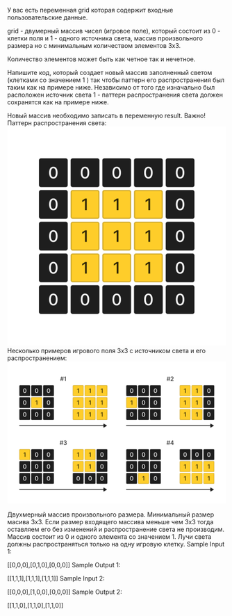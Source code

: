 У вас есть переменная grid которая содержит входные пользовательские данные.

grid - двумерный массив чисел (игровое поле), который состоит из 0 - клетки поля и 1 - одного источника света, массив произвольного размера но с минимальным количеством элементов 3x3.

Количество элементов может быть как четное так и нечетное.

Напишите код, который создает новый массив заполненный светом (клетками со значением  1 ) так чтобы паттерн его распространения был таким как на примере ниже. Независимо от того где изначально был расположен источник света 1 - паттерн распространения света должен сохранятся как на примере ниже.

Новый массив необходимо записать в переменную result.
Важно! 
Паттерн распространения света:![alt text](image.png)
Несколько примеров игрового поля 3x3 с источником света и его распространением:![alt text](image-1.png)

Двухмерный массив произвольного размера.
Минимальный размер масива 3x3.
Если размер входящего массива меньше чем 3x3 тогда оставляем его без изменений и распространение света не производим.
Массив состоит из 0 и одного элемента со значением 1.
Лучи света должны распространяться только на одну игровую клетку.
Sample Input 1:

[[0,0,0],[0,1,0],[0,0,0]]
Sample Output 1:

[[1,1,1],[1,1,1],[1,1,1]]
Sample Input 2:

[[0,0,0],[1,0,0],[0,0,0]]
Sample Output 2:

[[1,1,0],[1,1,0],[1,1,0]]